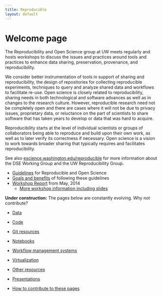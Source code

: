 ```yaml
---
title: Reproducible
layout: default
---
```


# Welcome page

The Reproducibility and Open Science group at UW meets regularly
and hosts workshops to discuss the issues and practices around tools
and practices to enhance data sharing, preservation, provenance,
and reproducibility.  

We consider better instrumentation of tools
in support of sharing and reproducibility, the design of repositories
for collecting reproducible experiments, techniques to query and
analyze shared data and workflows to facilitate re-use.  Open science
is closely related to reproducibility, sharing needs in both
technological and software advances as well as in changes to the
research culture.  However, reproducible research need not be
completely open and there are cases where it will not be due to
privacy issues, proprietary data, or reluctance on the part of
scientists to share software that has taken years to develop or
data that was hard to acquire.  

Reproducibility starts at the level
of individual scientists or groups of collaborators being able to
reproduce and build upon their own work, as well as to later verify
its correctness if necessary.  Open science is a vision to work
towards broader sharing that typically requires and facilitates
reproducibility.

See also 
[escience.washington.edu/reproducible](http://escience.washington.edu/reproducible)
for more information about the DSE Working Group and the UW Reproducibility Group.

 - [Guidelines](guidelines.html) for Reproducible and Open Science
 - [Goals and benefits](goals.html) of following these guidelines
 - [Workshop Report](workshop14/Reproducibility_Workshop_Report.pdf) from May, 2014
    * [More workshop information including slides](http://escience.washington.edu/event/first-reproducibility-workshop)

**Under construction:** The pages below are constantly evolving.  Why not contribute?

 - [Data](data.html)
 - [Code](code.html)
 - [Git resources](git.html)
 - [Notebooks](notebooks.html) 
 - [Workflow management systems](workflow.html)
 - [Virtualization](virtualization.html)
 - [Other resources](resources.html)

 - [Presentations](presentations.html)

 - [How to contribute to these pages](howto.html)
